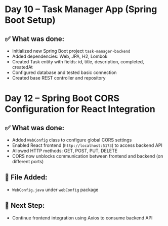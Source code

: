 # Day 10 – Task Manager App (Spring Boot Setup)

## ✅ What was done:
- Initialized new Spring Boot project `task-manager-backend`
- Added dependencies: Web, JPA, H2, Lombok
- Created Task entity with fields: id, title, description, completed, createdAt
- Configured database and tested basic connection
- Created base REST controller and repository

# Day 12 – Spring Boot CORS Configuration for React Integration

## ✅ What was done:
- Added `WebConfig` class to configure global CORS settings
- Enabled React frontend (`http://localhost:5173`) to access backend API
- Allowed HTTP methods: GET, POST, PUT, DELETE
- CORS now unblocks communication between frontend and backend (on different ports)

## 📁 File Added:
- `WebConfig.java` under `webConfig` package

## 🔗 Next Step:
- Continue frontend integration using Axios to consume backend API
